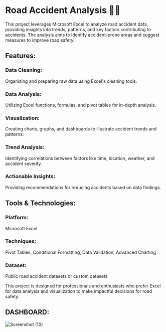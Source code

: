 # Road Accident Analysis 🚗💥 
This project leverages Microsoft Excel to analyze road accident data, providing insights into trends, patterns, and key factors contributing to accidents. The analysis aims to identify accident-prone areas and suggest measures to improve road safety.

## Features:
### Data Cleaning: 
Organizing and preparing raw data using Excel's cleaning tools.

### Data Analysis: 
Utilizing Excel functions, formulas, and pivot tables for in-depth analysis.

### Visualization: 
Creating charts, graphs, and dashboards to illustrate accident trends and patterns.

### Trend Analysis:
Identifying correlations between factors like time, location, weather, and accident severity.

### Actionable Insights: 
Providing recommendations for reducing accidents based on data findings.

## Tools & Technologies:

### Platform: 
Microsoft Excel

### Techniques: 
Pivot Tables, Conditional Formatting, Data Validation, Advanced Charting

### Dataset: 
Public road accident datasets or custom datasets

This project is designed for professionals and enthusiasts who prefer Excel for data analysis and visualization to make impactful decisions for road safety.

## DASHBOARD:

![Screenshot (10)](https://github.com/user-attachments/assets/33489323-8fdd-49d4-b698-1f3e26397b20)




